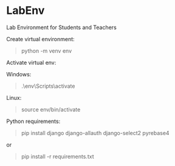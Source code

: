 # LabEnv
Lab Environment for Students and Teachers

Create virtual environment:
> python -m venv env

Activate virtual env:

Windows: 
> .\env\Scripts\activate

Linux:
> source env/bin/activate

Python requirements:

> pip install django django-allauth django-select2 pyrebase4

or 

> pip install -r requirements.txt
